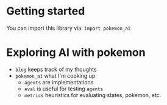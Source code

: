 # Getting started
You can import this library via:
`import pokemon_ai`

# Exploring AI with pokemon
- `blog` keeps track of my thoughts
- `pokemon_ai` what I'm cooking up
    - `agents` are implementations
    - `eval` is useful for testing `agents`
    - `metrics` heuristics for evaluating states, pokemon, etc.